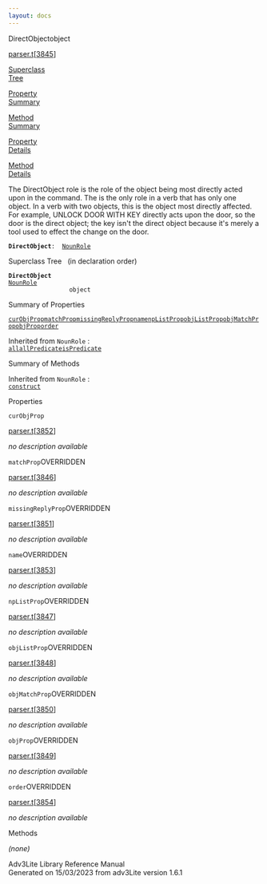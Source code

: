 ```yaml
---
layout: docs
---
```

<span class="title">DirectObject</span><span class="type">object</span>

[parser.t](../file/parser.t.html)\[[3845](../source/parser.t.html#3845)\]

[Superclass  
Tree](#_SuperClassTree_)

[Property  
Summary](#_PropSummary_)

[Method  
Summary](#_MethodSummary_)

[Property  
Details](#_Properties_)

[Method  
Details](#_Methods_)



The DirectObject role is the role of the object being most directly
acted upon in the command. The is the only role in a verb that has only
one object. In a verb with two objects, this is the object most directly
affected. For example, UNLOCK DOOR WITH KEY directly acts upon the door,
so the door is the direct object; the key isn't the direct object
because it's merely a tool used to effect the change on the door.

**`DirectObject`**` :   `[`NounRole`](../object/NounRole.html)



<span id="_SuperClassTree_"></span>



<span class="hdln">Superclass Tree</span>   (in declaration order)



**`DirectObject`**  
[`NounRole`](../object/NounRole.html)  
`                 object`  
<span id="_PropSummary_"></span>



<span class="hdln">Summary of Properties</span>  



[`curObjProp`](#curObjProp)[`matchProp`](#matchProp)[`missingReplyProp`](#missingReplyProp)[`name`](#name)[`npListProp`](#npListProp)[`objListProp`](#objListProp)[`objMatchProp`](#objMatchProp)[`objProp`](#objProp)[`order`](#order)

Inherited from `NounRole` :  
[`all`](../object/NounRole.html#all)[`allPredicate`](../object/NounRole.html#allPredicate)[`isPredicate`](../object/NounRole.html#isPredicate)

<span id="_MethodSummary_"></span>



<span class="hdln">Summary of Methods</span>  





Inherited from `NounRole` :  
[`construct`](../object/NounRole.html#construct)

<span id="_Properties_"></span>



<span class="hdln">Properties</span>  



<span id="curObjProp"></span>

`curObjProp`

[parser.t](../file/parser.t.html)\[[3852](../source/parser.t.html#3852)\]



*no description available*



<span id="matchProp"></span>

`matchProp`<span class="rem">OVERRIDDEN</span>

[parser.t](../file/parser.t.html)\[[3846](../source/parser.t.html#3846)\]



*no description available*



<span id="missingReplyProp"></span>

`missingReplyProp`<span class="rem">OVERRIDDEN</span>

[parser.t](../file/parser.t.html)\[[3851](../source/parser.t.html#3851)\]



*no description available*



<span id="name"></span>

`name`<span class="rem">OVERRIDDEN</span>

[parser.t](../file/parser.t.html)\[[3853](../source/parser.t.html#3853)\]



*no description available*



<span id="npListProp"></span>

`npListProp`<span class="rem">OVERRIDDEN</span>

[parser.t](../file/parser.t.html)\[[3847](../source/parser.t.html#3847)\]



*no description available*



<span id="objListProp"></span>

`objListProp`<span class="rem">OVERRIDDEN</span>

[parser.t](../file/parser.t.html)\[[3848](../source/parser.t.html#3848)\]



*no description available*



<span id="objMatchProp"></span>

`objMatchProp`<span class="rem">OVERRIDDEN</span>

[parser.t](../file/parser.t.html)\[[3850](../source/parser.t.html#3850)\]



*no description available*



<span id="objProp"></span>

`objProp`<span class="rem">OVERRIDDEN</span>

[parser.t](../file/parser.t.html)\[[3849](../source/parser.t.html#3849)\]



*no description available*



<span id="order"></span>

`order`<span class="rem">OVERRIDDEN</span>

[parser.t](../file/parser.t.html)\[[3854](../source/parser.t.html#3854)\]



*no description available*



<span id="_Methods_"></span>



<span class="hdln">Methods</span>  



*(none)*



Adv3Lite Library Reference Manual  
Generated on 15/03/2023 from adv3Lite version 1.6.1


